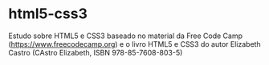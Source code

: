 # html5-css3
 Estudo sobre HTML5 e CSS3 baseado no material da Free Code Camp (https://www.freecodecamp.org) e o livro HTML5 e CSS3 do autor Elizabeth Castro (CAstro Elizabeth, ISBN 978-85-7608-803-5)
